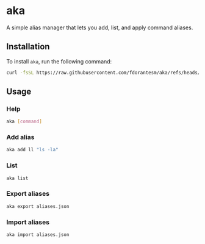 # aka

A simple alias manager that lets you add, list, and apply command aliases.

## Installation

To install `aka`, run the following command:

```sh
curl -fsSL https://raw.githubusercontent.com/fdorantesm/aka/refs/heads/main/install.sh | bash
```

## Usage

### Help

```bash
aka [command]
```

### Add alias

```bash
aka add ll "ls -la"
```

### List

```bash
aka list
```

### Export aliases

```bash
aka export aliases.json
```

### Import aliases

```bash
aka import aliases.json
```
